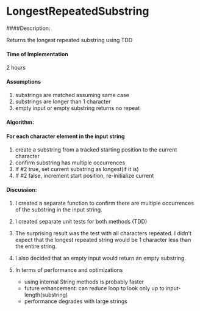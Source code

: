 # LongestRepeatedSubstring

####Description: 

Returns the longest repeated substring using TDD

#### Time of Implementation

2 hours

#### Assumptions
 1. substrings are matched assuming same case
 2. substrings are longer than 1 character
 3. empty input or empty substring returns no repeat

#### Algorithm:

#### For each character element in the input string
1. create a substring from a tracked starting position to the current character
2. confirm substring has multiple occurrences
3. If #2 true, set current substring as longest(if it is)
4. If #2 false, increment start position, re-initialize current

#### Discussion:

1. I created a separate function to confirm there are multiple occurrences of
   the substring in the input string.
2. I created separate unit tests for both methods (TDD)
3. The surprising result was the test with all characters repeated. I didn't expect
   that the longest repeated string would be 1 character less than the entire string.
4. I also decided that an empty input would return an empty substring.
5. In terms of performance and optimizations 
   
   - using internal String methods is probably faster 
   - future enhancement: can reduce loop to look only up to input-length(substring)
   - performance degrades with large strings
